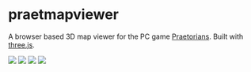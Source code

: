 # praetmapviewer
A browser based 3D map viewer for the PC game [Praetorians](https://en.wikipedia.org/wiki/Praetorians_(video_game)). Built with [three.js](https://threejs.org/).

<img src="https://user-images.githubusercontent.com/10160581/103165480-58e1e880-47cd-11eb-8e40-6b2cc89446aa.jpg">
<img src="https://user-images.githubusercontent.com/10160581/103165482-5b444280-47cd-11eb-88ba-31f7d4ec5abe.jpg">
<img src="https://user-images.githubusercontent.com/10160581/103165483-5bdcd900-47cd-11eb-9391-22f6a1e95731.jpg">
<img src="https://user-images.githubusercontent.com/10160581/103165484-5d0e0600-47cd-11eb-8e8d-a4738ef99641.jpg">
